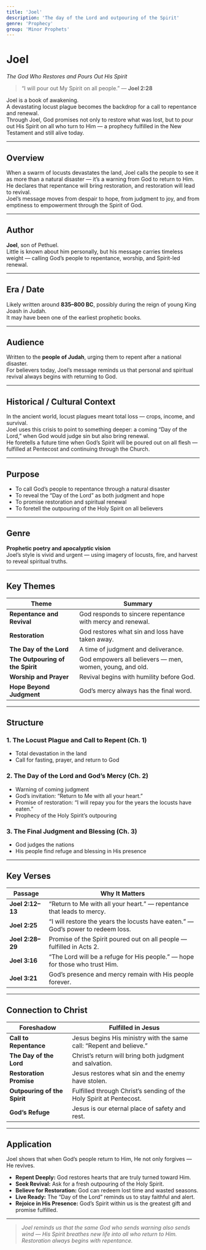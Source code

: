 ```yaml
---
title: 'Joel'
description: 'The day of the Lord and outpouring of the Spirit'
genre: 'Prophecy'
group: 'Minor Prophets'
---
```


# Joel  
*The God Who Restores and Pours Out His Spirit*

> “I will pour out My Spirit on all people.” — **Joel 2:28**

Joel is a book of awakening.  
A devastating locust plague becomes the backdrop for a call to repentance and renewal.  
Through Joel, God promises not only to restore what was lost, but to pour out His Spirit on all who turn to Him — a prophecy fulfilled in the New Testament and still alive today.

---

## Overview  
When a swarm of locusts devastates the land, Joel calls the people to see it as more than a natural disaster — it’s a warning from God to return to Him.  
He declares that repentance will bring restoration, and restoration will lead to revival.  
Joel’s message moves from despair to hope, from judgment to joy, and from emptiness to empowerment through the Spirit of God.

---

## Author  
**Joel**, son of Pethuel.  
Little is known about him personally, but his message carries timeless weight — calling God’s people to repentance, worship, and Spirit-led renewal.

---

## Era / Date  
Likely written around **835–800 BC**, possibly during the reign of young King Joash in Judah.  
It may have been one of the earliest prophetic books.

---

## Audience  
Written to the **people of Judah**, urging them to repent after a national disaster.  
For believers today, Joel’s message reminds us that personal and spiritual revival always begins with returning to God.

---

## Historical / Cultural Context  
In the ancient world, locust plagues meant total loss — crops, income, and survival.  
Joel uses this crisis to point to something deeper: a coming “Day of the Lord,” when God would judge sin but also bring renewal.  
He foretells a future time when God’s Spirit will be poured out on all flesh — fulfilled at Pentecost and continuing through the Church.

---

## Purpose  
- To call God’s people to repentance through a natural disaster  
- To reveal the “Day of the Lord” as both judgment and hope  
- To promise restoration and spiritual renewal  
- To foretell the outpouring of the Holy Spirit on all believers  

---

## Genre  
**Prophetic poetry and apocalyptic vision**  
Joel’s style is vivid and urgent — using imagery of locusts, fire, and harvest to reveal spiritual truths.

---

## Key Themes  

| Theme | Summary |
|-------|----------|
| **Repentance and Revival** | God responds to sincere repentance with mercy and renewal. |
| **Restoration** | God restores what sin and loss have taken away. |
| **The Day of the Lord** | A time of judgment and deliverance. |
| **The Outpouring of the Spirit** | God empowers all believers — men, women, young, and old. |
| **Worship and Prayer** | Revival begins with humility before God. |
| **Hope Beyond Judgment** | God’s mercy always has the final word. |

---

## Structure  

### 1. The Locust Plague and Call to Repent (Ch. 1)
- Total devastation in the land  
- Call for fasting, prayer, and return to God  

### 2. The Day of the Lord and God’s Mercy (Ch. 2)
- Warning of coming judgment  
- God’s invitation: “Return to Me with all your heart.”  
- Promise of restoration: “I will repay you for the years the locusts have eaten.”  
- Prophecy of the Holy Spirit’s outpouring  

### 3. The Final Judgment and Blessing (Ch. 3)
- God judges the nations  
- His people find refuge and blessing in His presence  

---

## Key Verses  

| Passage | Why It Matters |
|----------|----------------|
| **Joel 2:12–13** | “Return to Me with all your heart.” — repentance that leads to mercy. |
| **Joel 2:25** | “I will restore the years the locusts have eaten.” — God’s power to redeem loss. |
| **Joel 2:28–29** | Promise of the Spirit poured out on all people — fulfilled in Acts 2. |
| **Joel 3:16** | “The Lord will be a refuge for His people.” — hope for those who trust Him. |
| **Joel 3:21** | God’s presence and mercy remain with His people forever. |

---

## Connection to Christ  

| Foreshadow | Fulfilled in Jesus |
|-------------|-------------------|
| **Call to Repentance** | Jesus begins His ministry with the same call: “Repent and believe.” |
| **The Day of the Lord** | Christ’s return will bring both judgment and salvation. |
| **Restoration Promise** | Jesus restores what sin and the enemy have stolen. |
| **Outpouring of the Spirit** | Fulfilled through Christ’s sending of the Holy Spirit at Pentecost. |
| **God’s Refuge** | Jesus is our eternal place of safety and rest. |

---

## Application  
Joel shows that when God’s people return to Him, He not only forgives — He revives.  
- **Repent Deeply:** God restores hearts that are truly turned toward Him.  
- **Seek Revival:** Ask for a fresh outpouring of the Holy Spirit.  
- **Believe for Restoration:** God can redeem lost time and wasted seasons.  
- **Live Ready:** The “Day of the Lord” reminds us to stay faithful and alert.  
- **Rejoice in His Presence:** God’s Spirit within us is the greatest gift and promise fulfilled.  

---

> *Joel reminds us that the same God who sends warning also sends wind — His Spirit breathes new life into all who return to Him. Restoration always begins with repentance.*
